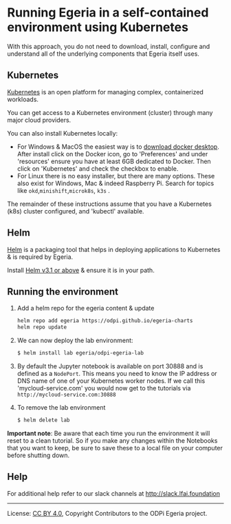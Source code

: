 <!-- SPDX-License-Identifier: CC-BY-4.0 -->
<!-- Copyright Contributors to the ODPi Egeria project. -->

# Running Egeria in a self-contained environment using Kubernetes


With this approach, you do not need to download, install, configure and understand all of the underlying components
that Egeria itself uses.

## Kubernetes
[Kubernetes](https://kubernetes.io/) is an open platform for managing complex, containerized workloads. 

You can get access to a Kubernetes environment (cluster) through many major cloud providers. 

You can also install Kubernetes locally:
 * For Windows & MacOS the easiest way is to [download docker desktop](https://hub.docker.com/?overlay=onboarding). After install click on the Docker icon, go to 'Preferences' and under 'resources' ensure you have at least 6GB dedicated to Docker. Then click on 'Kubernetes' and check the checkbox to enable.
 * For Linux there is no easy installer, but there are many options. These also exist for Windows, Mac & indeed Raspberry Pi. Search for topics like `okd`,`minishift`,`microk8s`, `k3s` . 


The remainder of these instructions assume that you have a Kubernetes (k8s) cluster configured, and 'kubectl' available. 

## Helm

[Helm](https://helm.sh/) is a packaging tool that helps in deploying applications to Kubernetes & is required by Egeria.

Install [Helm v3.1 or above](https://github.com/helm/helm/releases) & ensure it is in your path.


## Running the environment

1. Add a helm repo for the egeria content & update

   ```bash
   helm repo add egeria https://odpi.github.io/egeria-charts
   helm repo update
   ```
    
2. We can now deploy the lab environment:

    ```bash
    $ helm install lab egeria/odpi-egeria-lab
    ```

3. By default the Jupyter notebook is available on port 30888 and is defined as a `NodePort`. This means you need to know the
   IP address or DNS name of one of your Kubernetes worker nodes. If we call this 'mycloud-service.com' you would now get to the tutorials via `http://mycloud-service.com:30888`
   
4. To remove the lab environment

    ```bash
    $ helm delete lab
    ```

**Important note**: Be aware that each time you run the environment it will reset to a clean tutorial. So if you make
any changes within the Notebooks that you want to keep, be sure to save these to a local file on your computer before
shutting down.

## Help

For additional help refer to our slack channels at http://slack.lfai.foundation

----
License: [CC BY 4.0](https://creativecommons.org/licenses/by/4.0/),
Copyright Contributors to the ODPi Egeria project.
